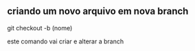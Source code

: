 ## criando um novo arquivo em nova branch

git checkout -b (nome)

este comando vai criar e alterar a branch

